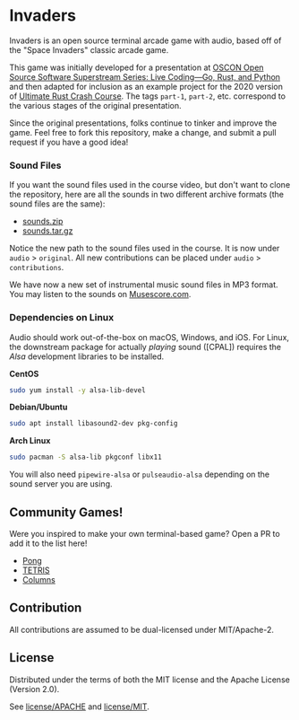# Invaders

Invaders is an open source terminal arcade game with audio, based off of the "Space Invaders" classic arcade game.

This game was initially developed for a presentation at [OSCON Open Source Software Superstream Series: Live Coding—Go, Rust, and Python](https://learning.oreilly.com/live-training/courses/oscon-open-source-software-superstream-series-live-codinggo-rust-and-python/0636920410188/) and then adapted for inclusion as an example project for the 2020 version of [Ultimate Rust Crash Course](https://www.udemy.com/course/ultimate-rust-crash-course/?referralCode=AF30FAD8C6CCCC2C94F0).  The tags `part-1`, `part-2`, etc. correspond to the various stages of the original presentation.

Since the original presentations, folks continue to tinker and improve the game. Feel free to fork this repository, make a change, and submit a pull request if you have a good idea!

### Sound Files

If you want the sound files used in the course video, but don't want to clone the repository, here are all the sounds in two different archive formats (the sound files are the same):

- [sounds.zip](https://github.com/CleanCut/invaders/files/6312508/sounds.zip)
- [sounds.tar.gz](https://github.com/CleanCut/invaders/files/6312511/sounds.tar.gz)

Notice the new path to the sound files used in the course.
It is now under `audio` > `original`.
All new contributions can be placed under `audio` > `contributions`.

We have now a new set of instrumental music sound files in MP3 format.
You may listen to the sounds on [Musescore.com](https://musescore.com/user/9047536/sets/5156900).

### Dependencies on Linux

Audio should work out-of-the-box on macOS, Windows, and iOS.  For Linux, the
downstream package for actually _playing_ sound ([CPAL]) requires
the *Alsa* development libraries to be installed.

**CentOS**

```bash
sudo yum install -y alsa-lib-devel
```

**Debian/Ubuntu**

```bash
sudo apt install libasound2-dev pkg-config
```
**Arch Linux**

```bash
sudo pacman -S alsa-lib pkgconf libx11
```
You will also need `pipewire-alsa` or `pulseaudio-alsa` depending on the sound server you are using.

## Community Games!

Were you inspired to make your own terminal-based game? Open a PR to add it to the list here!

* [Pong](https://github.com/basilkohler/rusty_pong)
* [TETRIS](https://github.com/madchicken/rust-tetris)
* [Columns](https://github.com/Rendez/rust_columns)

## Contribution

All contributions are assumed to be dual-licensed under MIT/Apache-2.

## License

Distributed under the terms of both the MIT license and the Apache License (Version 2.0).

See [license/APACHE](license/APACHE) and [license/MIT](license/MIT).
